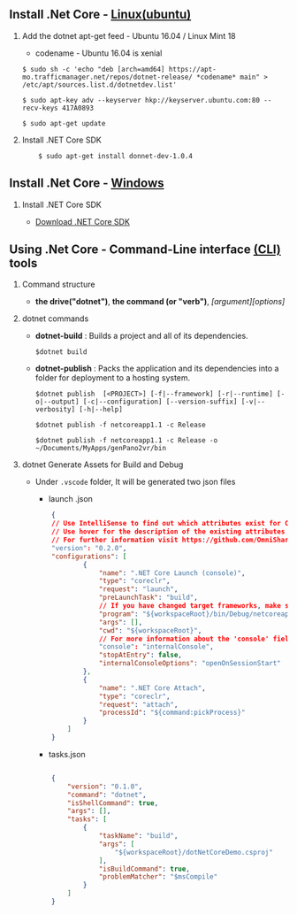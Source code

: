 ## Install .Net Core - [Linux(ubuntu)](https://www.microsoft.com/net/core#linuxubuntu)

1. Add the dotnet apt-get feed - Ubuntu 16.04 / Linux Mint 18

    * codename - Ubuntu 16.04 is xenial 
    
    ```
    $ sudo sh -c 'echo "deb [arch=amd64] https://apt-mo.trafficmanager.net/repos/dotnet-release/ *codename* main" > /etc/apt/sources.list.d/dotnetdev.list'
    
    $ sudo apt-key adv --keyserver hkp://keyserver.ubuntu.com:80 --recv-keys 417A0893
    
    $ sudo apt-get update

    ```

2. Install .NET Core SDK


    ```
        $ sudo apt-get install donnet-dev-1.0.4

    ```

## Install .Net Core - [Windows](https://www.microsoft.com/net/core#windowscmd)

1. Install .NET Core SDK

    * [Download .NET Core SDK](https://go.microsoft.com/fwlink/?linkid=848827)


## Using .Net Core - Command-Line interface [(CLI)](https://docs.microsoft.com/en-us/dotnet/core/tools/) tools

1. Command structure

    * **the drive("dotnet")**, **the command (or "verb")**, *[argument][options]*

2. dotnet commands

    * **dotnet-build** : Builds a project and all of its dependencies.

        `$dotnet build`

    * **dotnet-publish** : Packs the application and its dependencies into a folder for deployment to a hosting system.

        `$dotnet publish  [<PROJECT>] [-f|--framework] [-r|--runtime] [-o|--output] [-c|--configuration] [--version-suffix] [-v|--verbosity] [-h|--help]`
    
        `$dotnet publish -f netcoreapp1.1 -c Release`

        `$dotnet publish -f netcoreapp1.1 -c Release -o ~/Documents/MyApps/genPano2vr/bin`

3. dotnet Generate Assets for Build and Debug

    * Under `.vscode` folder, It will be generated two json files

        * launch .json

        ``` json
            {
            // Use IntelliSense to find out which attributes exist for C# debugging
            // Use hover for the description of the existing attributes
            // For further information visit https://github.com/OmniSharp/omnisharp-vscode/blob/master/debugger-launchjson.md
            "version": "0.2.0",
            "configurations": [
                    {
                        "name": ".NET Core Launch (console)",
                        "type": "coreclr",
                        "request": "launch",
                        "preLaunchTask": "build",
                        // If you have changed target frameworks, make sure to update the program path.
                        "program": "${workspaceRoot}/bin/Debug/netcoreapp1.1/dotNetCoreDemo.dll",
                        "args": [],
                        "cwd": "${workspaceRoot}",
                        // For more information about the 'console' field, see https://github.com/OmniSharp/omnisharp-vscode/blob/master/debugger-launchjson.md#console-terminal-window
                        "console": "internalConsole",
                        "stopAtEntry": false,
                        "internalConsoleOptions": "openOnSessionStart"
                    },
                    {
                        "name": ".NET Core Attach",
                        "type": "coreclr",
                        "request": "attach",
                        "processId": "${command:pickProcess}"
                    }
                ]
            }
        ```


        * tasks.json

        ``` json

            {
                "version": "0.1.0",
                "command": "dotnet",
                "isShellCommand": true,
                "args": [],
                "tasks": [
                    {
                        "taskName": "build",
                        "args": [
                            "${workspaceRoot}/dotNetCoreDemo.csproj"
                        ],
                        "isBuildCommand": true,
                        "problemMatcher": "$msCompile"
                    }
                ]
            }

        ```

